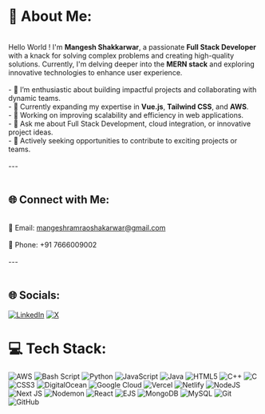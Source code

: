 # 💫 About Me:
<br>Hello World ! I'm **Mangesh Shakkarwar**, a passionate **Full Stack Developer** with a knack for solving complex problems and creating high-quality solutions. Currently, I'm delving deeper into the **MERN stack** and exploring innovative technologies to enhance user experience.<br><br>- 🌟 I’m enthusiastic about building impactful projects and collaborating with dynamic teams.<br>- 🌱 Currently expanding my expertise in **Vue.js**, **Tailwind CSS**, and **AWS**.<br>- 🔭 Working on improving scalability and efficiency in web applications.<br>- 💬 Ask me about Full Stack Development, cloud integration, or innovative project ideas.<br>- 🤝 Actively seeking opportunities to contribute to exciting projects or teams.<br><br>---<br><br> 
## 🌐 Connect with Me:
<br>📧 Email: mangeshramraoshakarwar@gmail.com  
<br>📱 Phone: +91 7666009002
<br><br>---<br><br>


## 🌐 Socials:
[![LinkedIn](https://img.shields.io/badge/LinkedIn-%230077B5.svg?logo=linkedin&logoColor=white)](https://www.linkedin.com/in/mangesh-shakkarwar/) [![X](https://img.shields.io/badge/X-black.svg?logo=X&logoColor=white)](https://x.com/Mangesh2704) 

# 💻 Tech Stack:
![AWS](https://img.shields.io/badge/AWS-%23FF9900.svg?style=for-the-badge&logo=amazon-aws&logoColor=white) ![Bash Script](https://img.shields.io/badge/bash_script-%23121011.svg?style=for-the-badge&logo=gnu-bash&logoColor=white) ![Python](https://img.shields.io/badge/python-3670A0?style=for-the-badge&logo=python&logoColor=ffdd54) ![JavaScript](https://img.shields.io/badge/javascript-%23323330.svg?style=for-the-badge&logo=javascript&logoColor=%23F7DF1E) ![Java](https://img.shields.io/badge/java-%23ED8B00.svg?style=for-the-badge&logo=openjdk&logoColor=white) ![HTML5](https://img.shields.io/badge/html5-%23E34F26.svg?style=for-the-badge&logo=html5&logoColor=white) ![C++](https://img.shields.io/badge/c++-%2300599C.svg?style=for-the-badge&logo=c%2B%2B&logoColor=white) ![C](https://img.shields.io/badge/c-%2300599C.svg?style=for-the-badge&logo=c&logoColor=white) ![CSS3](https://img.shields.io/badge/css3-%231572B6.svg?style=for-the-badge&logo=css3&logoColor=white) ![DigitalOcean](https://img.shields.io/badge/DigitalOcean-%230167ff.svg?style=for-the-badge&logo=digitalOcean&logoColor=white) ![Google Cloud](https://img.shields.io/badge/GoogleCloud-%234285F4.svg?style=for-the-badge&logo=google-cloud&logoColor=white) ![Vercel](https://img.shields.io/badge/vercel-%23000000.svg?style=for-the-badge&logo=vercel&logoColor=white) ![Netlify](https://img.shields.io/badge/netlify-%23000000.svg?style=for-the-badge&logo=netlify&logoColor=#00C7B7) ![NodeJS](https://img.shields.io/badge/node.js-6DA55F?style=for-the-badge&logo=node.js&logoColor=white) ![Next JS](https://img.shields.io/badge/Next-black?style=for-the-badge&logo=next.js&logoColor=white) ![Nodemon](https://img.shields.io/badge/NODEMON-%23323330.svg?style=for-the-badge&logo=nodemon&logoColor=%BBDEAD) ![React](https://img.shields.io/badge/react-%2320232a.svg?style=for-the-badge&logo=react&logoColor=%2361DAFB) ![EJS](https://img.shields.io/badge/ejs-%23B4CA65.svg?style=for-the-badge&logo=ejs&logoColor=black) ![MongoDB](https://img.shields.io/badge/MongoDB-%234ea94b.svg?style=for-the-badge&logo=mongodb&logoColor=white) ![MySQL](https://img.shields.io/badge/mysql-4479A1.svg?style=for-the-badge&logo=mysql&logoColor=white) ![Git](https://img.shields.io/badge/git-%23F05033.svg?style=for-the-badge&logo=git&logoColor=white) ![GitHub](https://img.shields.io/badge/github-%23121011.svg?style=for-the-badge&logo=github&logoColor=white)

<!--
# 📊 GitHub Stats:
![](https://github-readme-stats.vercel.app/api?username=MangeshRShakkarwar&theme=dark&hide_border=false&include_all_commits=false&count_private=false)<br/>
![](https://github-readme-streak-stats.herokuapp.com/?user=MangeshRShakkarwar&theme=dark&hide_border=false)<br/>
![](https://github-readme-stats.vercel.app/api/top-langs/?username=MangeshRShakkarwar&theme=dark&hide_border=false&include_all_commits=false&count_private=false&layout=compact)

## 🏆 GitHub Trophies
![](https://github-profile-trophy.vercel.app/?username=MangeshRShakkarwar&theme=radical&no-frame=false&no-bg=true&margin-w=4)

### 🔝 Top Contributed Repo
![](https://github-contributor-stats.vercel.app/api?username=MangeshRShakkarwar&limit=5&theme=dark&combine_all_yearly_contributions=true)

<!-- Proudly created with GPRM ( https://gprm.itsvg.in ) -->
